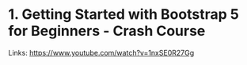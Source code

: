 # 1. Getting Started with Bootstrap 5 for Beginners - Crash Course

Links: https://www.youtube.com/watch?v=1nxSE0R27Gg